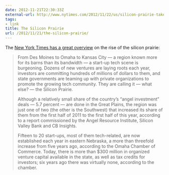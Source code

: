 ```yaml
---
date: 2012-11-21T22:30:33Z
external-url: http://www.nytimes.com/2012/11/22/us/silicon-prairie-takes-root-in-the-great-plains.html
tags:
- link
title: The Silicon Prairie
url: /2012/11/21/the-silicon-prairie/
---
```


The [New York Times has a great overview](http://www.nytimes.com/2012/11/22/us/silicon-prairie-takes-root-in-the-great-plains.html?) on the rise of the silicon prairie:

> From Des Moines to Omaha to Kansas City — a region known more for its barns than its bandwidth — a start-up tech scene is burgeoning. Dozens of new ventures are laying roots each year, investors are committing hundreds of millions of dollars to them, and state governments are teaming up with private organizations to promote the growing tech community. They are calling it — what else? — the Silicon Prairie.
> 
> Although a relatively small share of the country’s “angel investment” deals — 5.7 percent — are done in the Great Plains, the region was just one of two (the other is the Southwest) that increased its share of them from the first half of 2011 to the first half of this year, according to a report commissioned by the Angel Resource Institute, Silicon Valley Bank and CB Insights.
> 
> Fifteen to 20 start-ups, most of them tech-related, are now established each year in eastern Nebraska, a more than threefold increase from five years ago, according to the Omaha Chamber of Commerce. Today, there is more than $300 million in organized venture capital available in the state, as well as tax credits for investors; six years ago there was virtually none, according to the chamber.